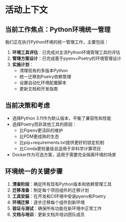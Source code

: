 # 活动上下文

## 当前工作焦点：Python环境统一管理

我们正在执行Python环境的统一管理工作，主要包括：

1. **环境工具评估**：已完成对主流Python环境管理工具的评估
2. **管理方案设计**：已完成基于pyenv+Poetry的环境管理设计
3. **实施计划**：
   - 清理现有的多版本Python
   - 统一迁移到Poetry依赖管理
   - 设置自动化环境配置脚本
   - 更新文档和开发指南

## 当前决策和考虑

- 选择Python 3.11作为默认版本，平衡了兼容性和性能
- 选择Poetry而非其他工具的原因：
  - 比Pipenv更活跃的维护
  - 比PDM更成熟的生态
  - 比pip+requirements.txt提供更好的锁定机制
  - 比Conda更轻量级且适用于非科学计算项目
- Docker作为可选方案，适用于需要完全隔离环境的场景

## 环境统一的关键步骤

1. **清查阶段**：确定所有现有Python版本和依赖管理工具
2. **迁移准备**：制定每个项目组件的迁移计划
3. **工具安装**：在开发和CI环境中安装pyenv和Poetry
4. **环境迁移**：逐步迁移每个组件到新环境
5. **验证与测试**：确保所有功能在新环境中正常工作
6. **文档与培训**：更新文档并培训团队成员 